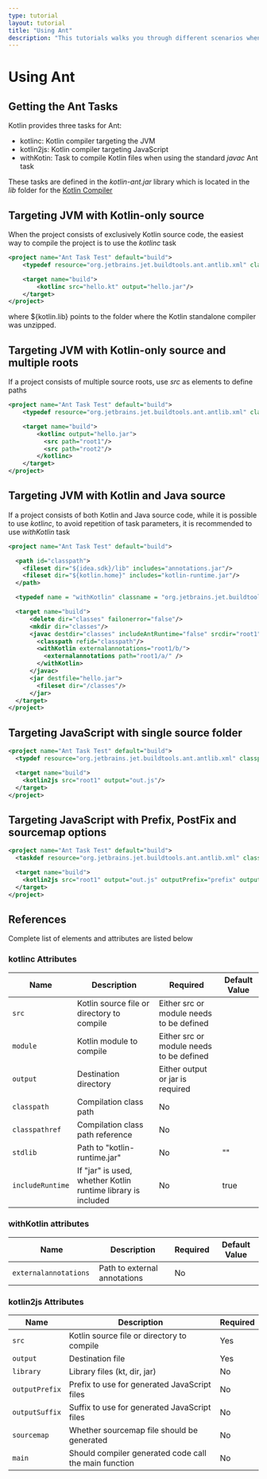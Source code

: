 ```yaml
---
type: tutorial
layout: tutorial
title: "Using Ant"
description: "This tutorials walks you through different scenarios when using Ant for building applications that contain Kotlin code"
---
```


# Using Ant

## Getting the Ant Tasks

Kotlin provides three tasks for Ant:

* kotlinc: Kotlin compiler targeting the JVM
* kotlin2js: Kotlin compiler targeting JavaScript
* withKotin: Task to compile Kotlin files when using the standard *javac* Ant task

These tasks are defined in the *kotlin-ant.jar* library which is located in the *lib* folder for the [Kotlin Compiler]({{site.latest_release_github_url}})


## Targeting JVM with Kotlin-only source

When the project consists of exclusively Kotlin source code, the easiest way to compile the project is to use the *kotlinc* task

``` xml
<project name="Ant Task Test" default="build">
    <typedef resource="org.jetbrains.jet.buildtools.ant.antlib.xml" classpath="${kotlin.lib}/kotlin-ant.jar"/>

    <target name="build">
        <kotlinc src="hello.kt" output="hello.jar"/>
    </target>
</project>
```

where ${kotlin.lib} points to the folder where the Kotlin standalone compiler was unzipped.

## Targeting JVM with Kotlin-only source and multiple roots

If a project consists of multiple source roots, use *src* as elements to define paths

``` xml
<project name="Ant Task Test" default="build">
    <typedef resource="org.jetbrains.jet.buildtools.ant.antlib.xml" classpath="${kotlin.lib}/kotlin-ant.jar"/>

    <target name="build">
        <kotlinc output="hello.jar">
          <src path="root1"/>
          <src path="root2"/>
        </kotlinc>
    </target>
</project>
```

## Targeting JVM with Kotlin and Java source

If a project consists of both Kotlin and Java source code, while it is possible to use *kotlinc*, to avoid repetition of task parameters, it is
recommended to use *withKotlin* task

``` xml
<project name="Ant Task Test" default="build">

  <path id="classpath">
    <fileset dir="${idea.sdk}/lib" includes="annotations.jar"/>
    <fileset dir="${kotlin.home}" includes="kotlin-runtime.jar"/>
  </path>

  <typedef name = "withKotlin" classname = "org.jetbrains.jet.buildtools.ant.KotlinCompilerAdapter"/>

  <target name="build">
      <delete dir="classes" failonerror="false"/>
      <mkdir dir="classes"/>
      <javac destdir="classes" includeAntRuntime="false" srcdir="root1">
        <classpath refid="classpath"/>
        <withKotlin externalannotations="root1/b/">
          <externalannotations path="root1/a/" />
        </withKotlin>
      </javac>
      <jar destfile="hello.jar">
        <fileset dir="/classes"/>
      </jar>
  </target>
</project>
```


## Targeting JavaScript with single source folder

``` xml
<project name="Ant Task Test" default="build">
  <typdef resource="org.jetbrains.jet.buildtools.ant.antlib.xml" classpath="${kotlin.lib}/kotlin-ant.jar"/>

  <target name="build">
    <kotlin2js src="root1" output="out.js"/>
  </target>
</project>
```

## Targeting JavaScript with Prefix, PostFix and sourcemap options

``` xml
<project name="Ant Task Test" default="build">
  <taskdef resource="org.jetbrains.jet.buildtools.ant.antlib.xml" classpath="${kotlin.lib}/kotlin-ant.jar"/>

  <target name="build">
    <kotlin2js src="root1" output="out.js" outputPrefix="prefix" outputPostfix="postfix" sourcemap="true"/>
  </target>
</project>
```

## References

Complete list of elements and attributes are listed below

### kotlinc Attributes

| Name | Description | Required | Default Value |
|------|-------------|----------|---------------|
| `src`  | Kotlin source file or directory to compile | Either src or module needs to be defined |  |
| `module`  | Kotlin module to compile | Either src or module needs to be defined |  |
| `output`  | Destination directory | Either output or jar is required |  |
| `classpath`  | Compilation class path | No |  |
| `classpathref`  | Compilation class path reference | No |  |
| `stdlib`  | Path to "kotlin-runtime.jar" | No | ""  |
| `includeRuntime`  | If "jar" is used, whether Kotlin runtime library is included | No | true  |


### withKotlin attributes

| Name | Description | Required | Default Value |
|------|-------------|----------|---------------|
| `externalannotations ` | Path to external annotations | No |  |


### kotlin2js Attributes

| Name | Description | Required |
|------|-------------|----------|
| `src`  | Kotlin source file or directory to compile | Yes |
| `output`  | Destination file | Yes |
| `library`  | Library files (kt, dir, jar) | No |
| `outputPrefix`  | Prefix to use for generated JavaScript files | No |
| `outputSuffix` | Suffix to use for generated JavaScript files | No |
| `sourcemap`  | Whether sourcemap file should be generated | No |
| `main`  | Should compiler generated code call the main function | No |


